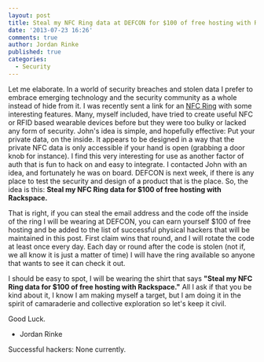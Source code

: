 ```yaml
---
layout: post
title: Steal my NFC Ring data at DEFCON for $100 of free hosting with Rackspace.
date: '2013-07-23 16:26'
comments: true
author: Jordan Rinke
published: true
categories:
  - Security
---
```


Let me elaborate. In a world of security breaches and stolen data I prefer to embrace emerging technology and the security community as a whole instead of hide from it. I was recently sent a link for an [NFC Ring](https://www.kickstarter.com/projects/mclear/nfc-ring "NFC Ring") with some interesting features. Many, myself included, have tried to create useful NFC or RFID based wearable devices before but they were too bulky or lacked any form of security. John's idea is simple, and hopefully effective: Put your private data, on the inside. It appears to be designed in a way that the private NFC data is only accessible if your hand is open (grabbing a door knob for instance). I find this very interesting for use as another factor of auth that is fun to hack on and easy to integrate. I contacted John with an idea, and fortunately he was on board. DEFCON is next week, if there is any place to test the security and design of a product that is the place. So, the idea is this: **Steal my NFC Ring data for $100 of free hosting with Rackspace.**

<!-- more -->

That is right, if you can steal the email address and the code off the inside of the ring I will be wearing at DEFCON, you can earn yourself $100 of free hosting and be added to the list of successful physical hackers that will be maintained in this post. First claim wins that round, and I will rotate the code at least once every day. Each day or round after the code is stolen (not if, we all know it is just a matter of time) I will have the ring available so anyone that wants to see it can check it out.

I should be easy to spot, I will be wearing the shirt that says **"Steal my NFC Ring data for $100 of free hosting with Rackspace."** All I ask if that you be kind about it, I know I am making myself a target, but I am doing it in the spirit of camaraderie and collective exploration so let's keep it civil.

Good Luck.

- Jordan Rinke

Successful hackers: None currently.
